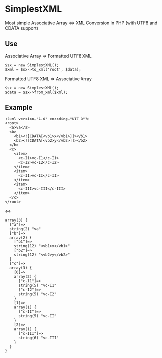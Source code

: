 SimplestXML
===========

Most simple Associative Array &lt;=> XML Conversion in PHP (with UTF8 and CDATA support)

Use
-------

Associative Array => Formatted UTF8 XML
```
$sx = new SimplestXML();
$xml = $sx->to_xml('root', $data);
```

Formatted UTF8 XML => Associative Array
```
$sx = new SimplestXML();
$data = $sx->from_xml($xml);
```

Example
-------

```
<?xml version="1.0" encoding="UTF-8"?>
<root>
  <a>va</a>
  <b>
    <b1><![CDATA[<vb1>x</vb1>]]></b1>
    <b2><![CDATA[<vb2>y</vb2>]]></b2>
  </b>
  <c>
    <item>
      <c-I1>vc-I1</c-I1>
      <c-I2>vc-I2</c-I2>
    </item>
    <item>
      <c-II>vc-II</c-II>
    </item>
    <item>
      <c-III>vc-III</c-III>
    </item>
  </c>
</root>
```
<=>
```
array(3) {
  ["a"]=>
  string(2) "va"
  ["b"]=>
  array(2) {
    ["b1"]=>
    string(12) "<vb1>x</vb1>"
    ["b2"]=>
    string(12) "<vb2>y</vb2>"
  }
  ["c"]=>
  array(3) {
    [0]=>
    array(2) {
      ["c-I1"]=>
      string(5) "vc-I1"
      ["c-I2"]=>
      string(5) "vc-I2"
    }
    [1]=>
    array(1) {
      ["c-II"]=>
      string(5) "vc-II"
    }
    [2]=>
    array(1) {
      ["c-III"]=>
      string(6) "vc-III"
    }
  }
}
```
